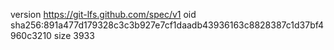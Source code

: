 version https://git-lfs.github.com/spec/v1
oid sha256:891a477d179328c3c3b927e7cf1daadb43936163c8828387c1d37bf4960c3210
size 3933
